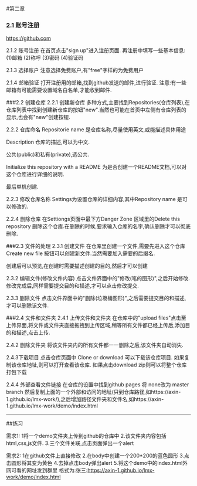 #第二章
### 2.1 账号注册
https://github.com

2.1.2 账号注册
在首页点击"sign up"进入注册页面.
再注册中填写一些基本信息:
(1)邮箱
(2)称呼
(3)密码
(4)验证码

2.1.3 选择账户
注意选择免费账户,有"free"字样的为免费用户

2.1.4 邮箱验证
打开注册用的邮箱,找到github发送的邮件,进行验证.
注意:有一些邮箱有可能需要设置域名白名单,才能收到邮件.

###2.2 创建仓库
2.2.1 创建新仓库
多种方式,主要找到Repositories(仓库列表),在仓库列表中找到创建新仓库的按钮"new".当然也可能在首页中左侧有仓库列表的显示,也会有"new"创建按钮.

2.2.2 仓库命名
Repositorie name 是仓库名称,尽量使用英文,或能描述具体用途

Description 仓库的描述,可以为中文.

公共(public)和私有(private),选公共.

Initialize this repository with a README 为是否创建一个README文档,可以对这个仓库进行详细的说明.

最后单机创建.

2.2.3 修改仓库名称
Settings为设置仓库的详细内容,其中Repository name 是可以修改的.

2.2.4 删除仓库
在Settiongs页面中最下方Danger Zone 区域里的Delete this repository 删除这个仓库.在删除的时候,要求输入仓库的名字,确认删除才可以彻底删除.

###2.3 文件的处理
2.3.1 创建文件
在仓库里创建一个文件,需要先进入这个仓库 Create new file 按钮可以创建新文件.当然需要加入需要的后缀名.

创建后可以预览,在创建时需要描述创建的目的,然后才可以创建

2.3.2 编辑文件(修改文件内容)
点击文件界面中的"修改(笔的图形)",之后开始修改.修改完成后,同样需要提交目的和描述,才可以点击修改提交.

2.3.3 删除文件
点击文件界面中的"删除(垃圾桶图形)",之后需要提交目的和描述,才可以删除该文件.

###2.4 文件和文件夹
2.4.1 上传文件和文件夹
在仓库中的"upload files"点击至上传界面,将文件或文件夹直接拖拽到上传区域,稍等所有文件都已经上传后,添加目的和描述,点击上传.

2.4.2 删除文件夹
将该文件夹内的所有文件都一一删除之后,该文件夹自动消失.

2.4.3下载项目
点击仓库页面中 Clone or download 可以下载该仓库项目.
如果复制该仓库地址,则可以打开查看该仓库.
如果点击download zip则可以将整个仓库打包下载

2.4.4 外部查看文件链接
在仓库的设置中找到github pages 将 none改为 master branch
然后复制上面的一个外部和访问的地址(只到仓库路径,如https://axin-1.github.io/lmx-work/),之后增加路径文件夹和文件名,如https://axin-1.github.io/lmx-work/demo/index.html

----------

##练习

需求1:
1将一个demo文件夹上传到github的仓库中
2.该文件夹内容包括html,css,js文件.
3.三个文件关联,点击页面弹出一个alert

需求2:
1在github文件上直接修改
2.在body中创建一个200*200的蓝色圆形
3.点击圆形将其变为黄色
4.去掉点击body弹出alert
5.将这个demo中的index.html外网可看的网址发到群里
格式为:张三:https://axin-1.github.io/lmx-work/demo/index.html
